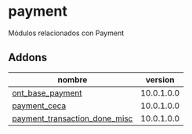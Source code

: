 payment
=========
Módulos relacionados con Payment


Addons
----------------
nombre | version
--- | ---
[ont_base_payment](ont_base_payment/) | 10.0.1.0.0
[payment_ceca](payment_ceca/) | 10.0.1.0.0
[payment_transaction_done_misc](payment_transaction_done_misc/) | 10.0.1.0.0
